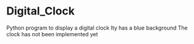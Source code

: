 # Digital_Clock
Python program to display a digital clock
Ity has a blue background 
The clock has not been implemented yet
